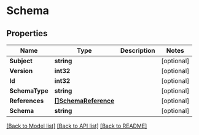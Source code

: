 # Schema

## Properties

Name | Type | Description | Notes
------------ | ------------- | ------------- | -------------
**Subject** | **string** |  | [optional] 
**Version** | **int32** |  | [optional] 
**Id** | **int32** |  | [optional] 
**SchemaType** | **string** |  | [optional] 
**References** | [**[]SchemaReference**](SchemaReference.md) |  | [optional] 
**Schema** | **string** |  | [optional] 

[[Back to Model list]](../README.md#documentation-for-models) [[Back to API list]](../README.md#documentation-for-api-endpoints) [[Back to README]](../README.md)



